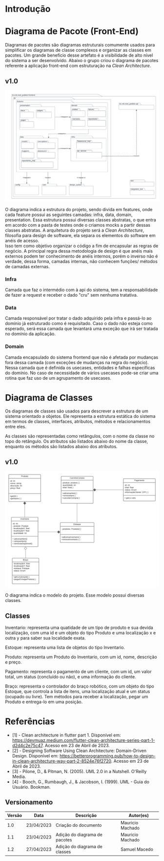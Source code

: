 # Introdução

<!-- Adicionar explicação do que é o documento de arquitetura e sua finalidade -->

# Diagrama de Pacote (Front-End)

Diagramas de pacotes são diagramas estruturais comumente usados para simplificar os diagramas de classe complexos e organizar as classes em pacotes. Um grande benefício desse artefato é a visibilidade de alto nível do sistema a ser desenvolvido. Abaixo o grupo criou o diagrama de pacotes referente a aplicação front-end com estruturação na _Clean Architecture_.

## v1.0

![Diagrama de Pacote Front-End v1.0](./assets/documento_arquitetura/diagrama_pacote_frontend_v1.png)

O diagrama indica a estrutura do projeto, sendo divida em features, onde cada feature possui as seguintes camadas: infra, data, domain, presentation. Essa estrutura possui diversas classes abstratas, o que entra em acordo com a pasta de testes onde o criamos mocks a partir dessas classes abstratas. A arquitetura do projeto será a _Clean Architecture_, filosofia para design de software, ela separa os elementos do software em anéis de acesso.<br>
Isso tem como objetivo organizar o código a fim de encapsular as regras de negócio. A principal regra dessa metodologia de design é que anéis mais externos podem ter conhecimento de anéis internos, porém o inverso não é verdade, dessa forma, camadas internas, não conhecem funções/ métodos de camadas externas.

### Infra

Camada que faz o intermédio com à api do sistema, tem a responsabilidade de fazer a request e receber o dado "cru" sem nenhuma tratativa.

### Data

Camada responsável por tratar o dado adquirido pela infra e passá-lo ao domínio já estruturado como é requisitado. Caso o dado não esteja como esperado, será essa camada que levantará uma exceção que irá ser tratada no domínio da aplicação.

### Domain

Camada encapsulado do sistema frontend que não é afetada por mudanças fora dessa camada (com exceções de mudanças na regra do negócio). Nessa camada que é definida os usecases, entidades e falhas específicas do domínio. No caso de necessidade de vários usecases pode-se criar uma rotina que faz uso de um agrupamento de usecases.


# Diagrama de Classes 

Os diagramas de classes são usados para descrever a estrutura de um sistema orientado a objetos. Ele representa a estrutura estática do sistema em termos de classes, interfaces, atributos, métodos e relacionamentos entre eles.

As classes são representadas como retângulos, com o nome da classe no topo do retângulo. Os atributos são listados abaixo do nome da classe, enquanto os métodos são listados abaixo dos atributos.

## v1.0

![Diagrama de classes Modelo v1.0](../docs/assets/documento_arquitetura/diagramadeclassesv2%20-%20MODELO.png)

O diagrama indica o modelo do projeto. Esse modelo possui diversas classes.

## Classes

Inventario: representa uma quatidade de um tipo de produto e sua devida localização, com uma id e um objeto do tipo Produto e uma localização x e outra y para saber sua localidade exata.


Estoque: representa  uma lista de objetos do tipo Inventario.


Produto: representa um Produto do Inventario, com um id, nome, descrição e preço.

Pagamento: representa o pagamento de um cliente, com um id, um valor total, um status (concluído ou não), e uma informação do cliente.

Braço: representa o controlador do braço robótico, com um objeto do tipo Estoque, que controla a lista de itens, uma localização atual e um status (ocupado ou livre). Tem métodos para receber a localização, pegar um Produto e entrega-lo em uma posição.
# Referências

- [1] - Clean architecture in flutter part 1. Disponível em: <https://devmuaz.medium.com/flutter-clean-architecture-series-part-1-d2d4c2e75c47>. Acesso em 23 de Abril de 2023.
- [2] - Designing Software Using Clean Architecture: Domain-Driven Design. Disponível em: <https://betterprogramming.pub/how-to-design-in-clean-architecture-way-part-2-8524e76f2720>. Acesso em 23 de Abril de 2023.
- [3] - Pilone, D., & Pitman, N. (2005). UML 2.0 in a Nutshell. O'Reilly Media.
- [4] - Booch, G., Rumbaugh, J., & Jacobson, I. (1999). UML - Guia do Usuário. Bookman.

## Versionamento
| Versão | Data | Descrição | Autor(es) | 
|---|---|---|---|
| 1.0 | 23/04/2023 | Criação do documento | Mauricio Machado |
| 1.1 | 23/04/2023 | Adição do diagrama de pacotes | Mauricio Machado | 
| 1.2 | 27/04/2023 | Adição do diagrama de classes | Samuel Macedo | 